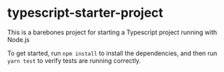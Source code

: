 # typescript-starter-project
This is a barebones project for starting a Typescript project running with Node.js

To get started, run `npm install` to install the dependencies, and then run `yarn test` to verify tests are running correctly.
